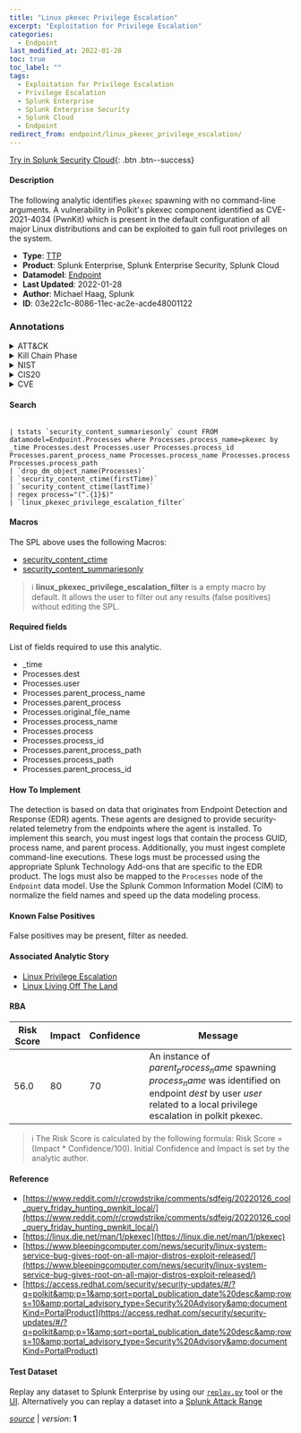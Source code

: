 ```yaml
---
title: "Linux pkexec Privilege Escalation"
excerpt: "Exploitation for Privilege Escalation"
categories:
  - Endpoint
last_modified_at: 2022-01-28
toc: true
toc_label: ""
tags:
  - Exploitation for Privilege Escalation
  - Privilege Escalation
  - Splunk Enterprise
  - Splunk Enterprise Security
  - Splunk Cloud
  - Endpoint
redirect_from: endpoint/linux_pkexec_privilege_escalation/
---
```




[Try in Splunk Security Cloud](https://www.splunk.com/en_us/cyber-security.html){: .btn .btn--success}

#### Description

The following analytic identifies `pkexec` spawning with no command-line arguments. A vulnerability in Polkit&#39;s pkexec component identified as CVE-2021-4034 (PwnKit) which is present in the default configuration of all major Linux distributions and can be exploited to gain full root privileges on the system.

- **Type**: [TTP](https://github.com/splunk/security_content/wiki/Detection-Analytic-Types)
- **Product**: Splunk Enterprise, Splunk Enterprise Security, Splunk Cloud
- **Datamodel**: [Endpoint](https://docs.splunk.com/Documentation/CIM/latest/User/Endpoint)
- **Last Updated**: 2022-01-28
- **Author**: Michael Haag, Splunk
- **ID**: 03e22c1c-8086-11ec-ac2e-acde48001122

### Annotations
<details>
  <summary>ATT&CK</summary>

<div markdown="1">

#### [ATT&CK](https://attack.mitre.org/)

| ID          | Technique   | Tactic         |
| ----------- | ----------- |--------------- |
| [T1068](https://attack.mitre.org/techniques/T1068/) | Exploitation for Privilege Escalation | Privilege Escalation |

</div>
</details>


<details>
  <summary>Kill Chain Phase</summary>

<div markdown="1">

* Exploitation


</div>
</details>


<details>
  <summary>NIST</summary>

<div markdown="1">

* DE.CM



</div>
</details>

<details>
  <summary>CIS20</summary>

<div markdown="1">

* CIS 10



</div>
</details>

<details>
  <summary>CVE</summary>

<div markdown="1">


</div>
</details>


#### Search

```

| tstats `security_content_summariesonly` count FROM datamodel=Endpoint.Processes where Processes.process_name=pkexec by _time Processes.dest Processes.user Processes.process_id Processes.parent_process_name Processes.process_name Processes.process Processes.process_path 
| `drop_dm_object_name(Processes)` 
| `security_content_ctime(firstTime)` 
| `security_content_ctime(lastTime)` 
| regex process="(^.{1}$)" 
| `linux_pkexec_privilege_escalation_filter`
```

#### Macros
The SPL above uses the following Macros:
* [security_content_ctime](https://github.com/splunk/security_content/blob/develop/macros/security_content_ctime.yml)
* [security_content_summariesonly](https://github.com/splunk/security_content/blob/develop/macros/security_content_summariesonly.yml)

> :information_source:
> **linux_pkexec_privilege_escalation_filter** is a empty macro by default. It allows the user to filter out any results (false positives) without editing the SPL.



#### Required fields
List of fields required to use this analytic.
* _time
* Processes.dest
* Processes.user
* Processes.parent_process_name
* Processes.parent_process
* Processes.original_file_name
* Processes.process_name
* Processes.process
* Processes.process_id
* Processes.parent_process_path
* Processes.process_path
* Processes.parent_process_id



#### How To Implement
The detection is based on data that originates from Endpoint Detection and Response (EDR) agents. These agents are designed to provide security-related telemetry from the endpoints where the agent is installed. To implement this search, you must ingest logs that contain the process GUID, process name, and parent process. Additionally, you must ingest complete command-line executions. These logs must be processed using the appropriate Splunk Technology Add-ons that are specific to the EDR product. The logs must also be mapped to the `Processes` node of the `Endpoint` data model. Use the Splunk Common Information Model (CIM) to normalize the field names and speed up the data modeling process.
#### Known False Positives
False positives may be present, filter as needed.

#### Associated Analytic Story
* [Linux Privilege Escalation](/stories/linux_privilege_escalation)
* [Linux Living Off The Land](/stories/linux_living_off_the_land)




#### RBA

| Risk Score  | Impact      | Confidence   | Message      |
| ----------- | ----------- |--------------|--------------|
| 56.0 | 80 | 70 | An instance of $parent_process_name$ spawning $process_name$ was identified on endpoint $dest$ by user $user$ related to a local privilege escalation in polkit pkexec. |


> :information_source:
> The Risk Score is calculated by the following formula: Risk Score = (Impact * Confidence/100). Initial Confidence and Impact is set by the analytic author.


#### Reference

* [https://www.reddit.com/r/crowdstrike/comments/sdfeig/20220126_cool_query_friday_hunting_pwnkit_local/](https://www.reddit.com/r/crowdstrike/comments/sdfeig/20220126_cool_query_friday_hunting_pwnkit_local/)
* [https://linux.die.net/man/1/pkexec](https://linux.die.net/man/1/pkexec)
* [https://www.bleepingcomputer.com/news/security/linux-system-service-bug-gives-root-on-all-major-distros-exploit-released/](https://www.bleepingcomputer.com/news/security/linux-system-service-bug-gives-root-on-all-major-distros-exploit-released/)
* [https://access.redhat.com/security/security-updates/#/?q=polkit&amp;p=1&amp;sort=portal_publication_date%20desc&amp;rows=10&amp;portal_advisory_type=Security%20Advisory&amp;documentKind=PortalProduct](https://access.redhat.com/security/security-updates/#/?q=polkit&amp;p=1&amp;sort=portal_publication_date%20desc&amp;rows=10&amp;portal_advisory_type=Security%20Advisory&amp;documentKind=PortalProduct)



#### Test Dataset
Replay any dataset to Splunk Enterprise by using our [`replay.py`](https://github.com/splunk/attack_data#using-replaypy) tool or the [UI](https://github.com/splunk/attack_data#using-ui).
Alternatively you can replay a dataset into a [Splunk Attack Range](https://github.com/splunk/attack_range#replay-dumps-into-attack-range-splunk-server)




[*source*](https://github.com/splunk/security_content/tree/develop/detections/endpoint/linux_pkexec_privilege_escalation.yml) \| *version*: **1**